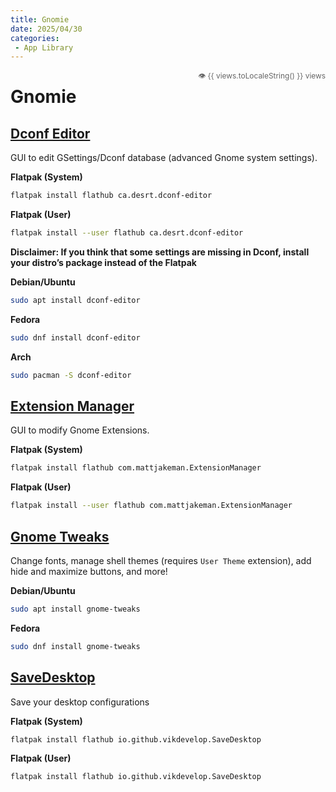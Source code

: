 ```yaml
---
title: Gnomie
date: 2025/04/30
categories:
 - App Library
---
```


<!-- View Counter with Google Analytics as backend -->
<script setup>
import { ref, onMounted } from 'vue'

const views = ref(0)

onMounted(() => {
  // Initialize GA4
  if (typeof window.gtag === 'undefined') {
    const script = document.createElement('script')
    script.async = true
    script.src = 'https://www.googletagmanager.com/gtag/js?id=G-LCT48BR4CV'
    document.head.appendChild(script)
    
    window.dataLayer = window.dataLayer || []
    function gtag(){dataLayer.push(arguments)}
    gtag('js', new Date())
    gtag('config', 'G-LCT48BR4CV')
  }

  // Client-side counter (fallback)
  const key = `views-${window.location.pathname}`
  views.value = parseInt(localStorage.getItem(key)) || 0
  views.value++
  localStorage.setItem(key, views.value)
})
</script>

<div class="view-counter" style="float:right; font-size:0.85em; color:#666;">
  👁️ {{ views.toLocaleString() }} views
</div>

# Gnomie

## [Dconf Editor](https://flathub.org/apps/ca.desrt.dconf-editor)

GUI to edit GSettings/Dconf database (advanced Gnome system settings).

**Flatpak (System)**

```bash
flatpak install flathub ca.desrt.dconf-editor
```

**Flatpak (User)**

```bash
flatpak install --user flathub ca.desrt.dconf-editor
```

**Disclaimer: If you think that some settings are missing in Dconf, install your distro’s package instead of the Flatpak**

**Debian/Ubuntu**

```bash
sudo apt install dconf-editor
```

**Fedora**

```bash
sudo dnf install dconf-editor
```

**Arch**

```bash
sudo pacman -S dconf-editor
```

## [Extension Manager](https://flathub.org/apps/com.mattjakeman.ExtensionManager)

GUI to modify Gnome Extensions.

**Flatpak (System)**

```bash
flatpak install flathub com.mattjakeman.ExtensionManager
```

**Flatpak (User)**

```bash
flatpak install --user flathub com.mattjakeman.ExtensionManager
```

## [Gnome Tweaks](https://github.com/GNOME/gnome-tweaks)

Change fonts, manage shell themes (requires `User Theme` extension), add hide and maximize buttons, and more!

**Debian/Ubuntu**

```bash
sudo apt install gnome-tweaks
```

**Fedora**

```bash
sudo dnf install gnome-tweaks
```

## [SaveDesktop](https://flathub.org/apps/io.github.vikdevelop.SaveDesktop)

Save your desktop configurations

**Flatpak (System)**

```bash
flatpak install flathub io.github.vikdevelop.SaveDesktop
```

**Flatpak (User)**

```bash
flatpak install flathub io.github.vikdevelop.SaveDesktop
```
